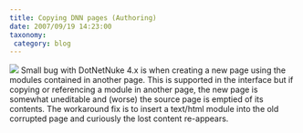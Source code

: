 ```yaml
---
title: Copying DNN pages (Authoring)
date: 2007/09/19 14:23:00
taxonomy: 
 category: blog 
---
```


![](http://bp1.blogger.com/_-8eBgLSYyzA/RvEx8RdxygI/AAAAAAAABGc/PsHpScJ8EZ8/s320/dotnetnuke.jpg)
Small bug with DotNetNuke 4.x is when creating a new page using the modules contained in another page. This is supported in the interface but if copying or referencing a module in another page, the new page is somewhat uneditable and (worse) the source page is emptied of its contents.
The workaround fix is to insert a text/html module into the old corrupted page and curiously the lost content re-appears.

